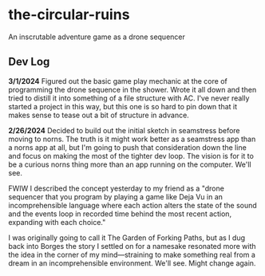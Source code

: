 # the-circular-ruins
An inscrutable adventure game as a drone sequencer

## Dev Log
**3/1/2024**
Figured out the basic game play mechanic at the core of programming the drone sequence in the shower. Wrote it all down and then tried to distill it into something of a file structure with AC. I've never really started a project in this way, but this one is so hard to pin down that it makes sense to tease out a bit of structure in advance. 

**2/26/2024**
Decided to build out the initial sketch in seamstress before moving to norns. The truth is it might work better as a seamstress app than a norns app at all, but I'm going to push that consideration down the line and focus on making the most of the tighter dev loop. The vision is for it to be a curious norns thing more than an app running on the computer. We'll see.

FWIW I described the concept yesterday to my friend as a "drone sequencer that you program by playing a game like Deja Vu in an incomprehensible language where each action  alters the state of the sound and the events loop in recorded time behind the most recent action, expanding with each choice."

I was originally going to call it The Garden of Forking Paths, but as I dug back into Borges the story I settled on for a namesake resonated more with the idea in the corner of my mind—straining to make something real from a dream in an incomprehensible environment. We'll see. Might change again.